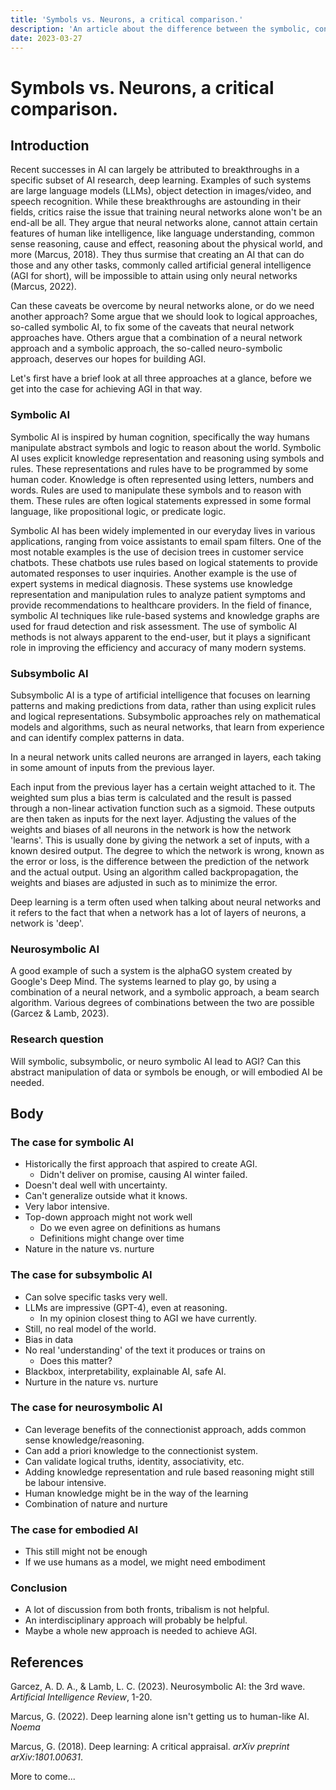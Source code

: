 ```yaml
---
title: 'Symbols vs. Neurons, a critical comparison.'
description: 'An article about the difference between the symbolic, connectionist and hybrid approach.'
date: 2023-03-27
---
```


# Symbols vs. Neurons, a critical comparison.


## Introduction
Recent successes in AI can largely be attributed to breakthroughs in a specific subset of AI research, deep learning.
Examples of such systems are large language models (LLMs), object detection in images/video, and speech recognition.
While these breakthroughs are astounding in their fields, critics raise the issue that training neural networks alone won't be an end-all be all.
They argue that neural networks alone, cannot attain certain features of human like intelligence, like language understanding, common sense reasoning, cause and effect, reasoning about the physical world, and more (Marcus, 2018).
They thus surmise that creating an AI that can do those and any other tasks, commonly called artificial general intelligence (AGI for short), will be impossible to attain using only neural networks (Marcus, 2022).

Can these caveats be overcome by neural networks alone, or do we need another approach?
Some argue that we should look to logical approaches, so-called symbolic AI, to fix some of the caveats that neural network approaches have.
Others argue that a combination of a neural network approach and a symbolic approach, the so-called neuro-symbolic approach, deserves our hopes for building AGI.

Let's first have a brief look at all three approaches at a glance, before we get into the case for achieving AGI in that way.


### Symbolic AI

Symbolic AI is inspired by human cognition, specifically the way humans manipulate abstract symbols and logic to reason about the world.
Symbolic AI uses explicit knowledge representation and reasoning using symbols and rules.
These representations and rules have to be programmed by some human coder.
Knowledge is often represented using letters, numbers and words.
Rules are used to manipulate these symbols and to reason with them.
These rules are often logical statements expressed in some formal language, like propositional logic, or predicate logic.

Symbolic AI has been widely implemented in our everyday lives in various applications, ranging from voice assistants to email spam filters.
One of the most notable examples is the use of decision trees in customer service chatbots.
These chatbots use rules based on logical statements to provide automated responses to user inquiries.
Another example is the use of expert systems in medical diagnosis.
These systems use knowledge representation and manipulation rules to analyze patient symptoms and provide recommendations to healthcare providers.
In the field of finance, symbolic AI techniques like rule-based systems and knowledge graphs are used for fraud detection and risk assessment.
The use of symbolic AI methods is not always apparent to the end-user, but it plays a significant role in improving the efficiency and accuracy of many modern systems.




### Subsymbolic AI

Subsymbolic AI is a type of artificial intelligence that focuses on learning patterns and making predictions from data, rather than using explicit rules and logical representations.
Subsymbolic approaches rely on mathematical models and algorithms, such as neural networks, that learn from experience and can identify complex patterns in data.

In a neural network units called neurons are arranged in layers, each taking in some amount of inputs from the previous layer.

Each input from the previous layer has a certain weight attached to it.
The weighted sum plus a bias term is calculated and the result is passed through a non-linear activation function such as a sigmoid.
These outputs are then taken as inputs for the next layer.
Adjusting the values of the weights and biases of all neurons in the network is how the network 'learns'.
This is usually done by giving the network a set of inputs, with a known desired output.
The degree to which the network is wrong, known as the error or loss, is the difference between the prediction of the network and the actual output.
Using an algorithm called backpropagation, the weights and biases are adjusted in such as to minimize the error.

Deep learning is a term often used when talking about neural networks and it refers to the fact that when a network has a lot of layers of neurons, a network is 'deep'.




### Neurosymbolic AI

A good example of such a system is the alphaGO system created by Google's Deep Mind.
The systems learned to play go, by using a combination of a neural network, and a symbolic approach, a beam search algorithm.
Various degrees of combinations between the two are possible (Garcez & Lamb, 2023).

### Research question
Will symbolic, subsymbolic, or neuro symbolic AI lead to AGI? Can this abstract manipulation of data or symbols be enough, or will embodied AI be needed.


## Body

### The case for symbolic AI

- Historically the first approach that aspired to create AGI.
    - Didn't deliver on promise, causing AI winter failed.
- Doesn't deal well with uncertainty.
- Can't generalize outside what it knows.
- Very labor intensive.
- Top-down approach might not work well
    - Do we even agree on definitions as humans
    - Definitions might change over time
- Nature in the nature vs. nurture

### The case for subsymbolic AI
- Can solve specific tasks very well.
- LLMs are impressive (GPT-4), even at reasoning.
    - In my opinion closest thing to AGI we have currently.
- Still, no real model of the world.
- Bias in data
- No real 'understanding' of the text it produces or trains on
    - Does this matter?
- Blackbox, interpretability, explainable AI, safe AI.
- Nurture in the nature vs. nurture

### The case for neurosymbolic AI
- Can leverage benefits of the connectionist approach, adds common sense knowledge/reasoning.
- Can add a priori knowledge to the connectionist system.
- Can validate logical truths, identity, associativity, etc.
- Adding knowledge representation and rule based reasoning might still be labour intensive.
- Human knowledge might be in the way of the learning
- Combination of nature and nurture

### The case for embodied AI
- This still might not be enough
- If we use humans as a model, we might need embodiment


### Conclusion

- A lot of discussion from both fronts, tribalism is not helpful.
- An interdisciplinary approach will probably be helpful.
- Maybe a whole new approach is needed to achieve AGI.

## References

Garcez, A. D. A., & Lamb, L. C. (2023). Neurosymbolic AI: the 3rd wave. *Artificial Intelligence Review*, 1-20.

Marcus, G. (2022). Deep learning alone isn't getting us to human-like AI. *Noema*

Marcus, G. (2018). Deep learning: A critical appraisal. *arXiv preprint arXiv:1801.00631*.

More to come...
